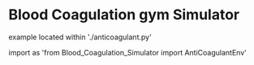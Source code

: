 # Blood Coagulation gym Simulator
example located within './anticoagulant.py'

import as 'from Blood_Coagulation_Simulator import AntiCoagulantEnv'
